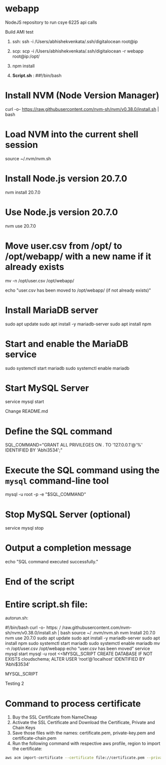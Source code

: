 # webapp
NodeJS repository to run csye 6225 api calls

Build AMI
test

1. ssh: ssh -i /Users/abhishekvenkata/.ssh/digitalocean root@ip

2. scp: scp -i /Users/abhishekvenkata/.ssh/digitalocean -r webapp root@ip:/opt/ 

3. npm install


4. **Script.sh** : 
##!/bin/bash

# Install NVM (Node Version Manager)
curl -o- https://raw.githubusercontent.com/nvm-sh/nvm/v0.38.0/install.sh | bash

# Load NVM into the current shell session
source ~/.nvm/nvm.sh

# Install Node.js version 20.7.0
nvm install 20.7.0

# Use Node.js version 20.7.0
nvm use 20.7.0

# Move user.csv from /opt/ to /opt/webapp/ with a new name if it already exists
mv -n /opt/user.csv /opt/webapp/

echo "user.csv has been moved to /opt/webapp/ (if not already exists)"

# Install MariaDB server
sudo apt update
sudo apt install -y mariadb-server
sudo apt install npm
# Start and enable the MariaDB service
sudo systemctl start mariadb
sudo systemctl enable mariadb
# Start MySQL Server
service mysql start

Change README.md
# Define the SQL command
SQL_COMMAND="GRANT ALL PRIVILEGES ON *.* TO '127.0.0.1'@'%' IDENTIFIED BY 'Abhi3534';"

# Execute the SQL command using the `mysql` command-line tool
mysql -u root -p -e "$SQL_COMMAND"

# Stop MySQL Server (optional)
service mysql stop

# Output a completion message
echo "SQL command executed successfully."
# End of the script


# Entire script.sh file:
autorun.sh:

#!/bin/bash
curl -o- https: / /raw.githubusercontent.com/nvm-sh/nvm/v0.38.0/install.sh | bash
source ~/ .nvm/nvm.sh nvm 
Install 20.7.0
nvm use 20.7.0
sudo apt update
sudo apt install -y mariadb-server
sudo apt install npm
sudo systemctl start mariadb
sudo systemctl enable mariadb
mv -n /opt/user.csv /opt/webapp 
echo “user.csv has been moved”
service mysql start
mysql -u root <<MYSQL_SCRIPT
CREATE DATABASE IF NOT EXISTS cloudschema;
ALTER USER ‘root’@’localhost’ IDENTIFIED BY ‘Abhi\$3534’

MYSQL_SCRIPT

Testing 2

# Command to process certificate
1. Buy the SSL Certificate from NameCheap
2. Activate the SSL Certificate and Download the Certificate, Private and Chain Keys
3. Save those files with the names: certificate.pem, private-key.pem and certificate-chain.pem
4. Run the following command with respective aws profile, region to import the certificate:

```bash
aws acm import-certificate --certificate file://certificate.pem --private-key file://private-key.pem --certificate-chain file://certificate-chain.pem --region us-east-1
